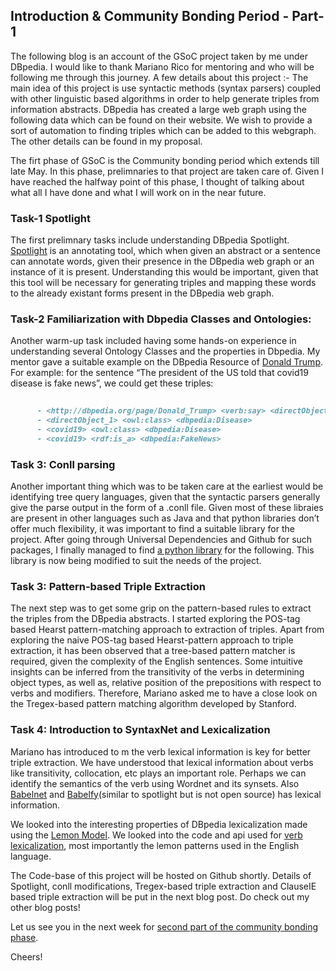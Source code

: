 ## Introduction & Community Bonding Period - Part-1

The following blog is an account of the GSoC project taken by me under DBpedia. I would like to thank Mariano Rico for mentoring and who will be following me through this journey. A few details about this project :- The main idea of this project is use syntactic methods (syntax parsers) coupled with other linguistic based algorithms in order to help generate triples from information abstracts. DBpedia has created a large web graph using the following data which can be found on their website. We wish to provide a sort of automation to finding triples which can be added to this webgraph. The other details can be found in my proposal.

The firt phase of GSoC is the Community bonding period which extends till late May. In this phase, prelimnaries to that project are taken care of. Given I have reached the halfway point of this phase, I thought of talking about what all I have done and what I will work on in the near future.

### Task-1 Spotlight

The first prelimnary tasks include understanding DBpedia Spotlight. [Spotlight](https://pypi.org/project/pyspotlight/) is an annotating tool, which when given an abstract or a sentence can annotate words, given their presence in the DBpedia web graph or an instance of it is present. Understanding this would be important, given that this tool will be necessary for generating triples and mapping these words to the already existant forms present in the DBpedia web graph.

### Task-2 Familiarization with Dbpedia Classes and Ontologies:

Another warm-up task included having some hands-on experience in understanding several Ontology Classes and the properties in Dbpedia. My mentor gave a suitable example on the DBpedia Resource of [Donald Trump](http://dbpedia.org/page/Donald_Trump). For example: for the sentence “The president of the US told that covid19 disease is fake news”, we could get these triples:
      
```markdown
      
      - <http://dbpedia.org/page/Donald_Trump> <verb:say> <directObject_1>
      - <directObject_1> <owl:class> <dbpedia:Disease>
      - <covid19> <owl:class> <dbpedia:Disease>
      - <covid19> <rdf:is_a> <dbpedia:FakeNews>

```

### Task 3: Conll parsing

Another important thing which was to be taken care at the earliest would be identifying tree query languages, given that the syntactic parsers generally give the parse output in the form of a .conll file. Given most of these libraies are present in other languages such as Java and that python libraries don’t offer much flexibility, it was important to find a suitable library for the project. After going through Universal Dependencies and Github for such packages, I finally managed to find [a python library](https://github.com/EmilStenstrom/conllu) for the following. This library is now being modified to suit the needs of the project.


### Task 3: Pattern-based Triple Extraction 

The next step was to get some grip on the pattern-based rules to extract the <Subject-verb-object> triples from the DBpedia abstracts. I started exploring the POS-tag based Hearst pattern-matching approach to extraction of triples. Apart from exploring the naive POS-tag based Hearst-pattern approach to triple extraction, it has been observed that a tree-based pattern matcher is required, given the complexity of the English sentences. Some intuitive insights can be inferred from the transitivity of the verbs in determining object types, as well as, relative position of the prepositions with respect to verbs and modifiers. Therefore, Mariano asked me to have a close look on the Tregex-based pattern matching algorithm developed by Stanford.


### Task 4: Introduction to SyntaxNet and Lexicalization
Mariano has introduced to m the verb lexical information is key for better triple extraction. We have understood that lexical information about verbs like transitivity, collocation, etc plays an important role. Perhaps we can identify the semantics of the verb using Wordnet and its synsets. Also [Babelnet](https://babelnet.org) and [Babelfy](http://babelfy.org/index)(similar to spotlight but is not open source) has lexical information.

We looked into the interesting properties of DBpedia lexicalization made using the [Lemon Model](ceur-ws.org/Vol-1064/Unger_lemon.pdf). We looked into the code and api used for [verb lexicalization](https://github.com/ag-sc/lemon.dbpedia), most importantly the lemon patterns used in the English language.
      
The Code-base of this project will be hosted on Github shortly. Details of Spotlight, conll modifications, Tregex-based triple extraction and ClauseIE based triple extraction  will be put in the next blog post. Do check out my other blog posts!

Let us see you in the next week for [second part of the community bonding phase](https://github.com/Ishani-Mondal/Ishani-Mondal.github.io/blob/master/Community-Bonding-Part-2.md).

Cheers!

